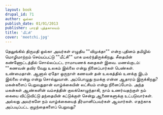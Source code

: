 ```yaml
---
layout: book
drupal_id: 71
author: ஒல்கா 
publish_date: 01/01/2013
publisher: பாரதி புத்தகாலயம்
title: 'மீட்சி'
cover: 'meetchi.jpg'
---
```

தெலுங்கில் திருமதி ஒல்கா அவர்கள் எழுதிய ""விமுக்தா"" என்ற புதினம் தமிழில் மொழிமாற்றம் செய்யப்பட்டு ""மீட்சி"" யாக மலர்ந்திருக்கிறது. சீதையின் கண்ணோட்டத்தில் சொல்லப்பட்ட ராமாயணக் கதைகள் இவை.
மணல்குடம்: ""கணவன் தவிர வேறு உலகம் இல்லை என்று நினைப்பார்கள் பெண்கள். உண்மைதான். ஆனால் ஏதோ ஒருநாள் கணவன் தன் உலகத்தில் உனக்கு இடம் இல்லை என்று என்று சொல்லுவான். அப்பொழுது நமக்கு என்ன ஆதாரம் இருக்கிறது? மகன்களைப் பெறுவதுதான் வாழ்க்கையின் லட்சியம் என்று நினைப்போம். அந்த மகன்கள் ஆண்களின் வம்சத்தின் குலக்கொழுந்தாகி, நாம் உணர்வதற்குள் நம் கையை விட்டுவிட்டு தந்தையின் கட்டுக்குள் சென்று ஆணைகளுக்கு உட்படுவார்கள். அல்லது அவர்களே நம் வாழ்க்கையைத் தீர்மானிப்பவர்கள் ஆவார்கள். எதற்காக அப்படிப்பட்ட குழந்தைகளைப் பெறுவது?
